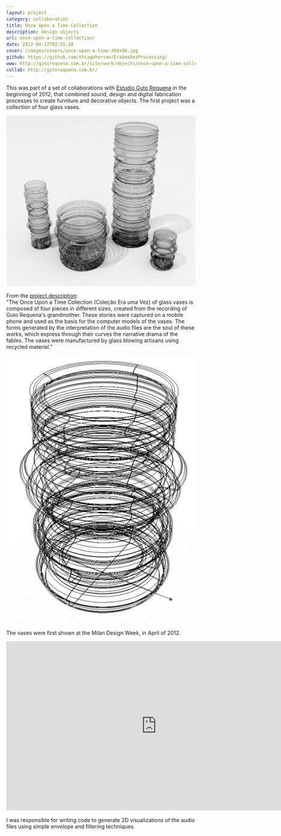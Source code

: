 ```yaml
---
layout: project
category: collaboration
title: Once Upon a Time Collection
description: design objects
url: once-upon-a-time-collection/
date: 2012-04-12T02:55:28
cover: /images/covers/once-upon-a-time-300x90.jpg
github: https://github.com/thiagohersan/EraUmaVezProcessing/
www: http://gutorequena.com.br/site/work/objects/once-upon-a-time-collection/22/
collab: http://gutorequena.com.br/
---
```

This was part of a set of collaborations with [Estudio Guto Requena](http://www.gutorequena.com.br/) in the beginning of 2012, that combined sound, design and digital fabrication processes to create furniture and decorative objects. The first project was a collection of four glass vases. 

![](/images/projects/once-upon-a-time-collection/vasosPretoBranco.jpg)

From the [project description](http://gutorequena.com.br/site/work/objects/once-upon-a-time-collection/22/):  
"The Once Upon a Time Collection (Coleção Era uma Vez) of glass vases is composed of four pieces in different sizes, created from the recording of Guto Requena's grandmother. These stories were captured on a mobile phone and used as the basis for the computer models of the vases. The forms generated by the interpretation of the audio files are the soul of these works, which express through their curves the narrative drama of the fables. The vases were manufactured by glass blowing artisans using recycled material."

![](/images/projects/once-upon-a-time-collection/vasoWire.png)

The vases were first shown at the Milan Design Week, in April of 2012.

<div class="video-wrapper">
    <iframe src="http://www.youtube.com/embed/_6sP0GaexPI" height="450" width="800" allowfullscreen="" frameborder="0"></iframe>
</div>

I was responsible for writing code to generate 2D visualizations of the audio files using simple envelope and filtering techniques.

